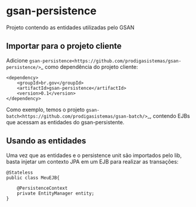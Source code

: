 gsan-persistence
==========

Projeto contendo as entidades utilizadas pelo GSAN

Importar para o projeto cliente
------------
Adicione `gsan-persistence<https://github.com/prodigasistemas/gsan-persistence/>`_ como dependência do projeto cliente:

	<dependency>
    	<groupId>br.gov</groupId>
    	<artifactId>gsan-persistence</artifactId>
    	<version>0.1</version>    	
	</dependency>

Como exemplo, temos o projeto `gsan-batch<https://github.com/prodigasistemas/gsan-batch/>`_, contendo EJBs que acessam as entidades do gsan-persistente.

Usando as entidades
------------

Uma vez que as entidades e o persistence unit são importados pelo lib, basta injetar um contexto JPA em um EJB para realizar as transações:

	@Stateless
	public class MeuEJB{

		@PersistenceContext
		private EntityManager entity;
	}

